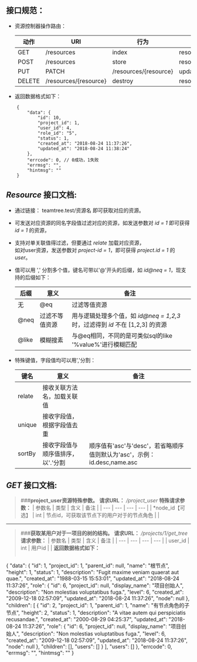 ## 接口规范：
 -  资源控制器操作路由：  

    | 动作 | URI | 行为 | 路由名称 |
    | --- | --- | --- | --- |
    | GET | /resources | index | resources.index |
    | POST | /resources | store | resources.store |
    | PUT|PATCH | /resources/{resource} | update | resources.update |
    | DELETE | /resources/{resource} | destroy | resources.destroy |


 -  返回数据格式如下：
```
    {
        "data": {
            "id": 10,
            "project_id": 1,
            "user_id": 4,
            "role_id": "5",
            "status": 1,
            "created_at": "2018-08-24 11:37:26",
            "updated_at": "2018-08-24 11:38:24"
        },
        "errcode": 0, // 0成功，1失败
        "errmsg": "",
        "hintmsg": ""
    }
```

## *Resource* 接口文档:
 -  通过链接： teamtree.test/资源名 即可获取对应的资源。

 -  可发送对应资源的同名字段值过滤对应的资源，如发送参数对 *id = 1* 即可获得 *id = 1* 的资源，  

 -  支持对单关联值得过滤，但要通过 *relate* 加载对应资源，  
    如对user资源，发送参数对 *project-id = 1*，即可获得 *project.id = 1* 的 *user*。  

 -  值可以用 ',' 分割多个值，键名可带以'@'开头的后缀，如 *id@neq = 1*，现支持的后缀如下：  

    | 后缀 | 意义 | 备注 |
    | --- | --- | --- |
    | 无|@eq | 过滤等值资源 | 用或逻辑处理多个值，如 *id = 1,2,3* 时，过滤得到 *id* 在 [1,2,3] 的资源 |
    | @neq | 过滤不等值资源 | 用与逻辑处理多个值，如 *id@neq = 1,2,3* 时，过滤得到 *id* 不在 [1,2,3] 的资源 |
    | @like | 模糊搜素 | 与@eq相同，不同的是可类似sql的like '%value%'进行模糊匹配 |


 -  特殊键值，字段值均可以用','分割：  

    | 键名 | 意义 | 备注 |
    | --- | --- | --- |
    | relate | 接收关联方法名，加载关联值 |  |
    | unique | 接收字段值，根据字段值去重 |  |
    | sortBy | 接收字段值与顺序值排序，以'.'分割 | 顺序值有'asc'与'desc'，若省略顺序值则默认为'asc'，示例：id.desc,name.asc |

## *GET* 接口文档:
>###**project_user资源特殊参数。**
>**请求URL：** */project_user*
>**特殊请求参数：**
>| 参数名 | 类型 | 含义 | 备注 |
>| --- | --- | --- | --- |
>| *node_id【可选】 | int | 节点id，可获取该节点下的用户对于的节点角色 |  |

* * *

>###**获取某用户对于一项目的树的结构。**
>**请求URL：** */projects/1/get_tree*
>**请求参数：**
>| 参数名 | 类型 | 含义 | 备注 |
>| --- | --- | --- | --- |
>| user_id | int | 用户id |  |
>**返回数据格式如下：**
>```
{
    "data": {
        "id": 1,
        "project_id": 1,
        "parent_id": null,
        "name": "根节点",
        "height": 1,
        "status": 1,
        "description": "Fugit maxime veniam quaerat aut quae.",
        "created_at": "1988-03-15 15:53:01",
        "updated_at": "2018-08-24 11:37:26",
        "role": {
            "id": 6,
            "project_id": null,
            "display_name": "项目创始人",
            "description": "Non molestias voluptatibus fuga.",
            "level": 6,
            "created_at": "2009-12-18 02:57:09",
            "updated_at": "2018-08-24 11:37:26",
            "node": null
        },
        "children": [
            {
                "id": 2,
                "project_id": 1,
                "parent_id": 1,
                "name": "有节点角色的子节点",
                "height": 2,
                "status": 1,
                "description": "A vitae autem qui perspiciatis recusandae.",
                "created_at": "2000-08-29 04:25:37",
                "updated_at": "2018-08-24 11:37:26",
                "role": {
                    "id": 6,
                    "project_id": null,
                    "display_name": "项目创始人",
                    "description": "Non molestias voluptatibus fuga.",
                    "level": 6,
                    "created_at": "2009-12-18 02:57:09",
                    "updated_at": "2018-08-24 11:37:26",
                    "node": null
                },
                "children": [],
                "users": []
            }
        ],
        "users": []
    },
    "errcode": 0,
    "errmsg": "",
    "hintmsg": ""
}
>```
